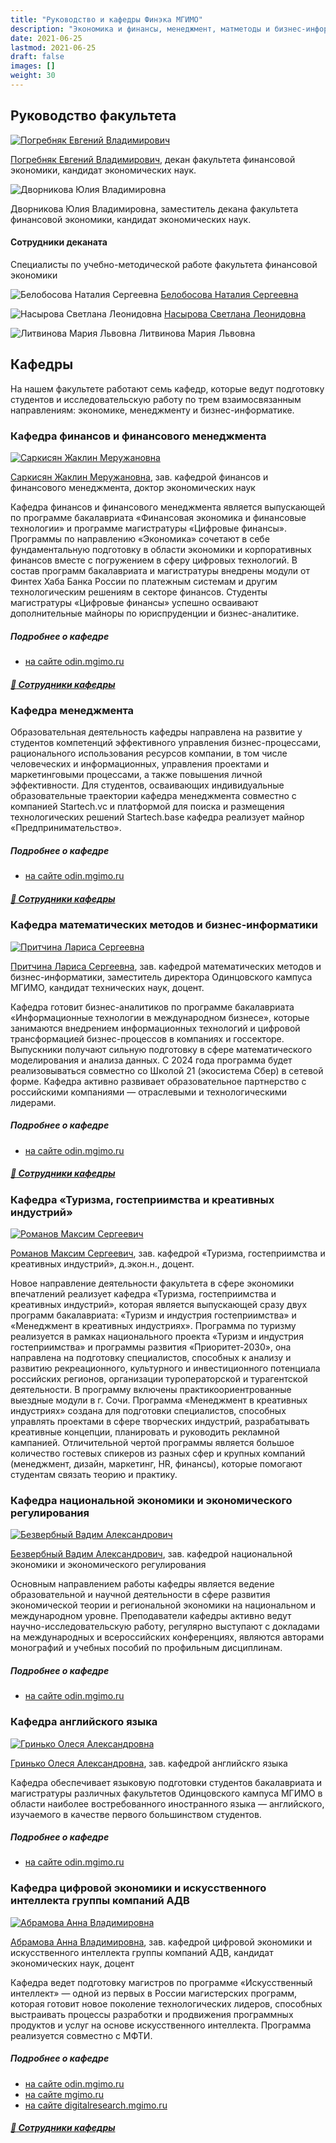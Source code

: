 ```yaml
---
title: "Руководство и кафедры Финэка МГИМО"
description: "Экономика и финансы, менеджмент, матметоды и бизнес-информатика, искусственный интеллект."
date: 2021-06-25
lastmod: 2021-06-25
draft: false
images: []
weight: 30
---
```


## Руководство факультета

<a href="https://mgimo.ru/people/pogrebnyak/" class="float-left mr-3 pt-2">
<img
    src="/images/person/epogrebnyak2.jpg"
    alt="Погребняк Евгений Владимирович"
    title="Погребняк Евгений Владимирович"
    class="rounded-photo"
/>
</a>

[Погребняк Евгений Владимирович](https://mgimo.ru/people/pogrebnyak/), декан факультета финансовой экономики, кандидат экономических наук.

<div class="float-left mr-3 pt-2">
<img 
    src="/images/person/dvornikova.jpg"
    alt="Дворникова Юлия Владимировна"
    title="Дворникова Юлия Владимировна"
    class="rounded-photo"
/>
</div>

Дворникова Юлия Владимировна, заместитель декана факультета финансовой экономики,
кандидат экономических наук.

#### Сотрудники деканата

Специалисты по учебно-методической работе факультета финансовой экономики

<img 
    src="https://mgimo.ru/upload/iblock/479/belosobova%20natalia.png"
    alt="Белобосова Наталия Сергеевна"
    title="Белобосова Наталия Сергеевна"
    class="rounded-photo"
/> 
[Белобосова Наталия Сергеевна](https://mgimo.ru/people/belobosova/)
  
<img 
    src="https://mgimo.ru/upload/iblock/080/nasirova.jpg"
    alt="Насырова Светлана Леонидовна"
    title="Насырова Светлана Леонидовна"
    class="rounded-photo"
/>
[Насырова Светлана Леонидовна](https://mgimo.ru/people/nasyrova/)
  
<img 
    src="/images/person/litvinova.jpg"
    alt="Литвинова Мария Львовна"
    title="Литвинова Мария Львовна"
    class="rounded-photo"
/>
Литвинова Мария Львовна

## Кафедры

На нашем факультете работают семь кафедр, которые ведут подготовку студентов и исследовательскую работу по трем взаимосвязанным направлениям: экономике, менеджменту и бизнес-информатике.

### Кафедра финансов и финансового менеджмента

<a href="https://mgimo.ru/people/sarkisyan-zhaklin/" class="float-left mr-3 pt-2">
<img
    src="/images/person/sarkisyan.jpg"
    alt="Саркисян Жаклин Меружановна"
    title="Саркисян Жаклин Меружановна"
    class="rounded-photo"
/>
</a>

[Саркисян Жаклин Меружановна](https://mgimo.ru/people/sarkisyan-zhaklin/), зав. кафедрой финансов и финансового менеджмента, доктор экономических наук

Кафедра финансов и финансового менеджмента является выпускающей по программе бакалавриата «Финансовая экономика и финансовые технологии» и программе магистратуры «Цифровые финансы». Программы по направлению «Экономика» сочетают в себе фундаментальную подготовку в области экономики и корпоративных финансов вместе с погружением в сферу цифровых технологий. В состав программ бакалавриата и магистратуры внедрены модули от Финтех Хаба Банка России по платежным системам и другим технологическим решениям в секторе финансов. Студенты магистратуры «Цифровые финансы» успешно осваивают дополнительные майноры по юриспруденции и бизнес-аналитике.

##### Подробнее о кафедре

- [на сайте odin.mgimo.ru](https://odin.mgimo.ru/about/structure/faculty/ec/kffm/)

##### [:blue_book: Сотрудники кафедры](https://mgimo.ru/study/faculty/ffe/kef/employees/)

### Кафедра менеджмента

Образовательная деятельность кафедры направлена на развитие у студентов компетенций эффективного управления бизнес-процессами, рационального использования ресурсов компании, в том числе человеческих и информационных, управления проектами и маркетинговыми процессами, а также повышения личной эффективности. Для студентов, осваивающих индивидуальные образовательные траектории кафедра менеджмента совместно с компанией Startech.vc и платформой для поиска и размещения технологических решений Startech.base кафедра реализует майнор «Предпринимательство».

##### Подробнее о кафедре

- [на сайте odin.mgimo.ru](https://odin.mgimo.ru/about/structure/faculty/ec/kafedra-menedzhmenta/)

##### [:blue_book: Сотрудники кафедры](https://mgimo.ru/study/faculty/ffe/kmen/employees/)

### Кафедра математических методов и бизнес-информатики

<a href="https://mgimo.ru/people/pritchina/" class="float-left mr-3 pt-2">
  <img
    src="https://odin.mgimo.ru/upload/iblock/70d/efzi1hxh7y632eumuldu33997n3ezhyk/pritchina.jpg"
    alt="Притчина Лариса Сергеевна"
    title="Притчина Лариса Сергеевна"
    class="rounded-photo"
  />
</a>

[Притчина Лариса Сергеевна](https://mgimo.ru/people/pritchina/), зав. кафедрой математических методов и бизнес-информатики, заместитель директора Одинцовского кампуса МГИМО, кандидат технических наук, доцент.

Кафедра готовит бизнес-аналитиков по программе бакалавриата «Информационные технологии в международном бизнесе», которые занимаются внедрением информационных технологий и цифровой трансформацией бизнес-процессов в компаниях и госсекторе. Выпускники получают сильную подготовку в сфере математического моделирования и анализа данных. С 2024 года программа будет реализовываться совместно со Школой 21 (экосистема Сбер) в сетевой форме. Кафедра активно развивает образовательное партнерство с российскими компаниями — отраслевыми и технологическими лидерами.

##### Подробнее о кафедре

- [на сайте odin.mgimo.ru](https://odin.mgimo.ru/about/structure/faculty/ec/kafedra-matematicheskikh-metodov-i-biznes-informatiki/)

##### [:blue_book: Сотрудники кафедры](https://mgimo.ru/study/faculty/ffe/kmmbi/employees/)

### Кафедра «Туризма, гостеприимства и креативных индустрий»

<a href="https://odin.mgimo.ru/people/romanov-maksim/" class="float-left mr-3 pt-2">
  <img
    src="https://odin.mgimo.ru/upload/iblock/986/yog9mp238np6kqg3kkwxu0efffhwape1/romanov-maksim.jpg"
    alt="Романов Максим Сергеевич"
    title="Романов Максим Сергеевич"
    class="rounded-photo"
  />
</a>

[Романов Максим Сергеевич](https://odin.mgimo.ru/people/romanov-maksim/), зав. кафедрой «Туризма, гостеприимства и креативных индустрий», д.экон.н., доцент.

Новое направление деятельности факультета в сфере экономики впечатлений реализует кафедра «Туризма, гостеприимства и креативных индустрий», которая является выпускающей сразу двух программ бакалавриата: «Туризм и индустрия гостеприимства» и «Менеджмент в креативных индустриях». Программа по туризму реализуется в рамках национального проекта «Туризм и индустрия гостеприимства» и программы развития «Приоритет-2030», она направлена на подготовку специалистов, способных к анализу и развитию рекреационного, культурного и инвестиционного потенциала российских регионов, организации туроператорской и турагентской деятельности. В программу включены практикоориентрованные выездные модули в г. Сочи. Программа «Менеджмент в креативных индустриях» создана для подготовки специалистов, способных управлять проектами в сфере творческих индустрий, разрабатывать креативные концепции, планировать и руководить рекламной кампанией. Отличительной чертой программы является большое количество гостевых спикеров из разных сфер и крупных компаний (менеджмент, дизайн, маркетинг, HR, финансы), которые помогают студентам связать теорию и практику.

### Кафедра национальной экономики и экономического регулирования

<a href="https://odin.mgimo.ru/people/bezverbny/" class="float-left mr-3 pt-2">
  <img
    src="https://odin.mgimo.ru/upload/iblock/f70/bezverbny.jpg"
    alt="Безвербный Вадим Александрович"
    title="Безвербный Вадим Александрович"
    class="rounded-photo"
  />
</a>

[Безвербный Вадим Александрович](https://odin.mgimo.ru/people/bezverbny/), зав. кафедрой национальной экономики и экономического регулирования

Основным направлением работы кафедры является ведение образовательной и научной деятельности в сфере развития экономической теории и региональной экономики на национальном и международном уровне. Преподаватели кафедры активно ведут научно-исследовательскую работу, регулярно выступают с докладами на международных и всероссийских конференциях, являются авторами монографий и учебных пособий по профильным дисциплинам.

##### Подробнее о кафедре

- [на сайте odin.mgimo.ru](https://odin.mgimo.ru/about/structure/faculty/ec/kneer/)

### Кафедра английского языка

<a href="https://odin.mgimo.ru/people/grinko/" class="float-left mr-3 pt-2">
  <img
    src="https://odin.mgimo.ru/upload/iblock/a17/b2t5pj4ql7pu71ok0sac3fs31negjglt/grinko.jpg"
    alt="Гринько Олеся Александровна"
    title="Гринько Олеся Александровна"
    class="rounded-photo"
  />
</a>

[Гринько Олеся Александровна](https://odin.mgimo.ru/people/grinko/), зав. кафедрой английскго языка

Кафедра обеспечивает языковую подготовки студентов бакалавриата и магистратуры различных факультетов Одинцовского кампуса МГИМО в области наиболее востребованного иностранного языка — английского, изучаемого в качестве первого большинством студентов.

##### Подробнее о кафедре

- [на сайте odin.mgimo.ru](https://odin.mgimo.ru/about/structure/faculty/ec/kafedra-anglijskogo-yazyka/)

### Кафедра цифровой экономики и искусственного интеллекта группы компаний АДВ

<a href="https://mgimo.ru/people/abramova-anna/" class="float-left mr-3 pt-2">
  <img
    src="https://mgimo.ru/upload/iblock/2b8/ijy16dcaaaiu8edv63q9f4vrmcqgt6xq/abramova.jpg"
    alt="Абрамова Анна Владимировна"
    title="Абрамова Анна Владимировна"
    class="rounded-photo"
  />
</a>

[Абрамова Анна Владимировна](https://mgimo.ru/people/abramova-anna/), зав. кафедрой цифровой экономики и искусственного интеллекта группы компаний АДВ, кандидат экономических наук, доцент

Кафедра ведет подготовку магистров по программе «Искусственный интеллект» — одной из первых в России магистерских программ, которая готовит новое поколение технологических лидеров, способных выстраивать процессы разработки и продвижения программных продуктов и услуг на основе искусственного интеллекта. Программа реализуется совместно с МФТИ.

##### Подробнее о кафедре

- [на сайте odin.mgimo.ru](https://odin.mgimo.ru/about/structure/faculty/ec/kafedra-tsifrovoj-ekonomiki-i-iskusstvennogo-intellekta-gruppy-kompanij-adv/)
- [на сайте mgimo.ru](https://mgimo.ru/study/faculty/ffe/kafadv/)
- [на сайте digitalresearch.mgimo.ru](https://digitalresearch.mgimo.ru/)

##### [:blue_book: Сотрудники кафедры](https://mgimo.ru/study/faculty/ffe/kafadv/employees/)


